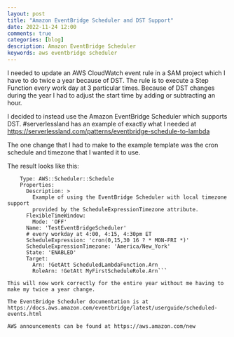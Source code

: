 ```yaml
---
layout: post
title: "Amazon EventBridge Scheduler and DST Support"
date: 2022-11-24 12:00
comments: true
categories: [blog]
description: Amazon EventBridge Scheduler
keywords: aws eventbridge scheduler
---
```

I needed to update an AWS CloudWatch event rule in a SAM project which I have to do twice a year because of DST.
The rule is to execute a Step Function every work day at 3 particular times.
Because of DST changes during the year I had to adjust the start time by adding or subtracting an hour.

I decided to instead use the Amazon EventBridge Scheduler which supports DST.
#serverlessland has an example of exactly what I needed at https://serverlessland.com/patterns/eventbridge-schedule-to-lambda

The one change that I had to make to the example template was the cron schedule and timezone that I wanted it to use.

The result looks like this:

```  TestScheduler:
    Type: AWS::Scheduler::Schedule
    Properties: 
      Description: >
        Example of using the EventBridge Scheduler with local timezone support
        provided by the ScheduleExpressionTimezone attribute.
      FlexibleTimeWindow: 
        Mode: 'OFF'
      Name: 'TestEventBridgeScheduler'
      # every workday at 4:00, 4:15, 4:30pm ET
      ScheduleExpression: 'cron(0,15,30 16 ? * MON-FRI *)'
      ScheduleExpressionTimezone: 'America/New_York'
      State: 'ENABLED'
      Target: 
        Arn: !GetAtt ScheduledLambdaFunction.Arn
        RoleArn: !GetAtt MyFirstScheduleRole.Arn```

This will now work correctly for the entire year without me having to make my twice a year change.

The EventBridge Scheduler documentation is at https://docs.aws.amazon.com/eventbridge/latest/userguide/scheduled-events.html

AWS announcements can be found at https://aws.amazon.com/new
